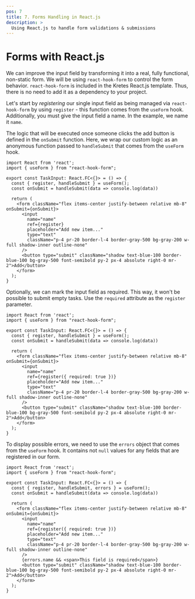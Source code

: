 ```yaml
---
pos: 7
title: 7. Forms Handling in React.js
description: >
  Using React.js to handle form validations & submissions
---
```


# Forms with React.js

We can improve the input field by transforming it into a real, fully functional, non-static form. We will be using `react-hook-form` to control the form behavior. `react-hook-form` is included in the Kretes React.js template. Thus, there is no need to add it as a dependency to your project.

Let's start by *registering* our single input field as being managed via `react-hook-form` by using `register` - this function comes from the `useForm` hook. Additionally, you must give the input field a name. In the example, we name it `name`.

The logic that will be executed once someone clicks the add button is defined in the `onSubmit` function. Here, we wrap our custom logic as an anonymous function passed to `handleSubmit` that comes from the `useForm` hook.

```tsx{2,5-6,9-10}
import React from 'react';
import { useForm } from "react-hook-form";

export const TaskInput: React.FC<{}> = () => {
  const { register, handleSubmit } = useForm();
  const onSubmit = handleSubmit(data => console.log(data))

  return (
    <form className="flex items-center justify-between relative mb-8" onSubmit={onSubmit}>
      <input
        name="name"
        ref={register}
        placeholder="Add new item..."
        type="text"
        className="p-4 pr-20 border-l-4 border-gray-500 bg-gray-200 w-full shadow-inner outline-none"
      />
      <button type="submit" className="shadow text-blue-100 border-blue-100 bg-gray-500 font-semibold py-2 px-4 absolute right-0 mr-2">Add</button>
    </form>
  );
}
```

Optionally, we can mark the input field as required. This way, it won't be possible to submit empty tasks. Use the `required` attribute as the `register` parameter.

```tsx{10}
import React from 'react';
import { useForm } from "react-hook-form";

export const TaskInput: React.FC<{}> = () => {
  const { register, handleSubmit } = useForm();
  const onSubmit = handleSubmit(data => console.log(data))

  return (
    <form className="flex items-center justify-between relative mb-8" onSubmit={onSubmit}>
      <input
        name="name"
        ref={register({ required: true })}
        placeholder="Add new item..."
        type="text"
        className="p-4 pr-20 border-l-4 border-gray-500 bg-gray-200 w-full shadow-inner outline-none"
      />
      <button type="submit" className="shadow text-blue-100 border-blue-100 bg-gray-500 font-semibold py-2 px-4 absolute right-0 mr-2">Add</button>
    </form>
  );
}
```

To display possible errors, we need to use the `errors` object that comes from the `useForm` hook. It contains not `null` values for any fields that are registered in our form.


```tsx{5,11}
import React from 'react';
import { useForm } from "react-hook-form";

export const TaskInput: React.FC<{}> = () => {
  const { register, handleSubmit, errors } = useForm();
  const onSubmit = handleSubmit(data => console.log(data))

  return (
    <form className="flex items-center justify-between relative mb-8" onSubmit={onSubmit}>
      <input
        name="name"
        ref={register({ required: true })}
        placeholder="Add new item..."
        type="text"
        className="p-4 pr-20 border-l-4 border-gray-500 bg-gray-200 w-full shadow-inner outline-none"
      />
      {errors.name && <span>This field is required</span>}
      <button type="submit" className="shadow text-blue-100 border-blue-100 bg-gray-500 font-semibold py-2 px-4 absolute right-0 mr-2">Add</button>
    </form>
  );
}
```
